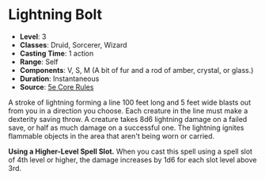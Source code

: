 # Lightning Bolt

- **Level**: 3
- **Classes**: Druid, Sorcerer, Wizard
- **Casting Time**: 1 action
- **Range**: Self
- **Components**: V, S, M (A bit of fur and a rod of amber, crystal, or glass.)
- **Duration**: Instantaneous
- **Source**: [5e Core Rules](http://dnd.wizards.com/articles/features/systems-reference-document-srd)

A stroke of lightning forming a line 100 feet long and 5 feet wide blasts out from you in a direction you choose. Each creature in the line must make a dexterity saving throw. A creature takes 8d6 lightning damage on a failed save, or half as much damage on a successful one. The lightning ignites flammable objects in the area that aren't being worn or carried.

**Using a Higher-Level Spell Slot.** When you cast this spell using a spell slot of 4th level or higher, the damage increases by 1d6 for each slot level above 3rd.
